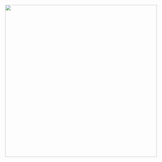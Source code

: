 



















<p align="center">
<img src=https://production-media.paperswithcode.com/methods/Screen_Shot_2021-01-26_at_9.43.31_PM_uI4jjMq.png style="width: 500px; heigth: 500px;"/>
  </p>
